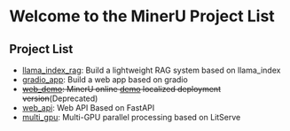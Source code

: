 # Welcome to the MinerU Project List

## Project List

- [llama_index_rag](./llama_index_rag/README.md): Build a lightweight RAG system based on llama_index
- [gradio_app](./gradio_app/README.md): Build a web app based on gradio
- ~~[web_demo](./web_demo/README.md): MinerU online [demo](https://opendatalab.com/OpenSourceTools/Extractor/PDF/) localized deployment version~~(Deprecated)
- [web_api](./web_api/README.md): Web API Based on FastAPI
- [multi_gpu](./multi_gpu/README.md): Multi-GPU parallel processing based on LitServe
